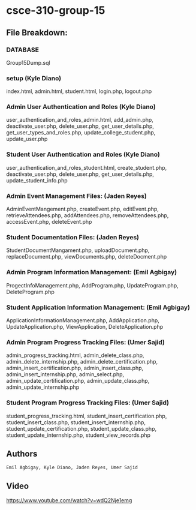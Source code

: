 # csce-310-group-15

## File Breakdown:

### DATABASE<br />
Group15Dump.sql
<br />

### setup (Kyle Diano)<br />
index.html, admin.html, student.html, login.php, logout.php
<br />

### Admin User Authentication and Roles (Kyle Diano)<br />
user_authentication_and_roles_admin.html, add_admin.php, deactivate_user.php, delete_user.php, get_user_details.php, get_user_types_and_roles.php, update_college_student.php, update_user.php
<br />

###  Student User Authentication and Roles (Kyle Diano)<br />
user_authentication_and_roles_student.html, create_student.php, deactivate_user.php, delete_user.php, get_user_details.php, update_student_info.php
<br />

### Admin Event Management Files: (Jaden Reyes)<br />
AdminEventMangement.php, createEvent.php, editEvent.php, retrieveAttendees.php, addAttendees.php, removeAttendees.php, accessEvent.php, deleteEvent.php <br /> 
### Student Documentation Files: (Jaden Reyes)<br />
StudentDocumentMangament.php, uploadDocument.php, replaceDocument.php, viewDocuments.php, deleteDocment.php <br />

### Admin Program Information Management: (Emil Agbigay)<br />
ProgectInfoManagement.php, AddProgram.php, UpdateProgram.php, DeleteProgram.php<br />
### Student Application Information Management: (Emil Agbigay)<br />
ApplicationInformationManagement.php, AddApplication.php, UpdateApplication.php, ViewApplication, DeleteApplication.php<br />

### Admin Program Progress Tracking Files: (Umer Sajid)<br />
admin_progress_tracking.html, admin_delete_class.php, admin_delete_internship.php, admin_delete_certification.php, admin_insert_certification.php, admin_insert_class.php, admin_insert_internship.php, admin_select.php,
admin_update_certification.php, admin_update_class.php, admin_update_internship.php <br />

### Student Program Progress Tracking Files: (Umer Sajid)<br />
student_progress_tracking.html, student_insert_certification.php, student_insert_class.php, student_insert_internship.php, student_update_certification.php, student_update_class.php, student_update_internship.php, student_view_records.php <br />

## Authors
```
Emil Agbigay, Kyle Diano, Jaden Reyes, Umer Sajid
```
## Video 
https://www.youtube.com/watch?v=wdQ2Nje1emg
